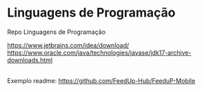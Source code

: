 # Linguagens de Programação
Repo Linguagens de Programação

https://www.jetbrains.com/idea/download/
<br>https://www.oracle.com/java/technologies/javase/jdk17-archive-downloads.html

<br>Exemplo readme:
https://github.com/FeedUp-Hub/FeeduP-Mobile

